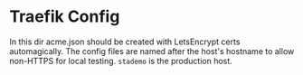 # Traefik Config

In this dir acme.json should be created with LetsEncrypt certs automagically.
The config files are named after the host's hostname to allow 
non-HTTPS for local testing. `stademo` is the production host.
